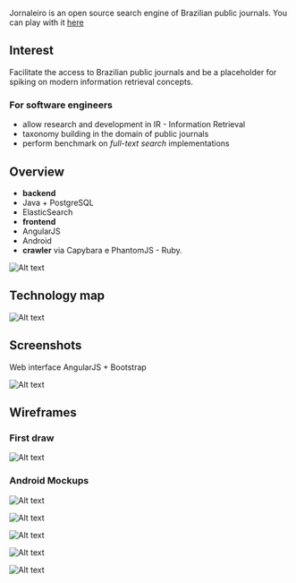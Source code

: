 Jornaleiro is an open source search engine of Brazilian public journals. You can play with it [here](https://www.jornaleirooficial.com)

## Interest

Facilitate the access to Brazilian public journals and be a placeholder
for spiking on modern information retrieval concepts.

### For software engineers
  - allow research and development in IR - Information Retrieval
  - taxonomy building in the domain of public journals
  - perform benchmark on *full-text search* implementations


## Overview


 - **backend**
  - Java + PostgreSQL
  - ElasticSearch
 - **frontend**
  - AngularJS
  - Android
 - **crawler** via Capybara e PhantomJS - Ruby.

![Alt text](https://raw.githubusercontent.com/andrepontesmelo/jornaleiro/docs/docs/system_overview.png "System overview")

## Technology map

![Alt text](https://raw.githubusercontent.com/andrepontesmelo/jornaleiro/docs/docs/technology-map.png "Technology map")

## Screenshots

Web interface AngularJS + Bootstrap

![Alt text](https://raw.githubusercontent.com/andrepontesmelo/jornaleiro/screenshots/screenshots/angularjs.png "Interface AngularJS")

## Wireframes

### First draw
![Alt text](https://raw.githubusercontent.com/andrepontesmelo/jornaleiro/screenshots/screenshots/mockups/wireframe.png "Wireframe")

### Android Mockups
![Alt text](https://raw.githubusercontent.com/andrepontesmelo/jornaleiro/screenshots/screenshots/mockups/screen1.png "Android Mockup 1")

![Alt text](https://raw.githubusercontent.com/andrepontesmelo/jornaleiro/screenshots/screenshots/mockups/screen2.png "Android Mockup 2")

![Alt text](https://raw.githubusercontent.com/andrepontesmelo/jornaleiro/screenshots/screenshots/mockups/screen3.png "Android Mockup 3")

![Alt text](https://raw.githubusercontent.com/andrepontesmelo/jornaleiro/screenshots/screenshots/mockups/screen4.png "Android Mockup 4")

![Alt text](https://raw.githubusercontent.com/andrepontesmelo/jornaleiro/screenshots/screenshots/mockups/screen5.png "Android Mockup 5")
